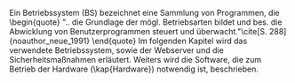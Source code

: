 Ein Betriebssystem (BS) bezeichnet eine Sammlung von Programmen, die
\begin{quote}
    ".. die Grundlage der mögl. Betriebsarten bildet und bes. die Abwicklung von Benutzerprogrammen steuert und überwacht."\cite[S. 288]{noauthor_neue_1991}
\end{quote}
Im folgenden Kapitel wird das verwendete Betriebssystem, sowie der Webserver und die Sicherheitsmaßnahmen erläutert. Weiters wird die Software, die zum Betrieb der Hardware (\kap{Hardware}) notwendig ist, beschrieben.